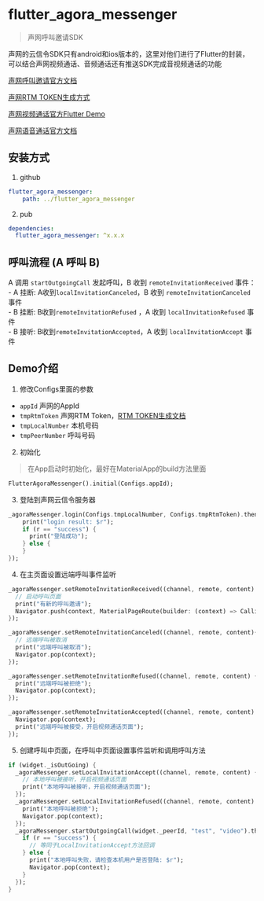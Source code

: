 # flutter_agora_messenger
> 声网呼叫邀请SDK

声网的云信令SDK只有android和ios版本的，这里对他们进行了Flutter的封装，可以结合声网视频通话、音频通话还有推送SDK完成音视频通话的功能

[声网呼叫邀请官方文档](https://docs.agora.io/cn/Real-time-Messaging/landing-page?platform=Android)

[声网RTM TOKEN生成方式](https://docs.agora.io/cn/Real-time-Messaging/token_server_rtm?platform=All%20Platforms)

[声网视频通话官方Flutter Demo](https://github.com/AgoraIO-Community/Agora-Flutter-Quickstart)

[声网语音通话官方文档](https://docs.agora.io/cn/Voice/start_call_audio_flutter?platform=Flutter)

## 安装方式

1. github
```yaml
flutter_agora_messenger:
    path: ../flutter_agora_messenger
```

2. pub
```yaml
dependencies:
  flutter_agora_messenger: ^x.x.x
```

## 呼叫流程 (A 呼叫 B)

A 调用 ```startOutgoingCall``` 发起呼叫，B 收到 ```remoteInvitationReceived``` 事件：<br/>
    - A 挂断: A收到```localInvitationCanceled```，B 收到 ```remoteInvitationCanceled``` 事件<br/>
    - B 挂断: B收到```remoteInvitationRefused``` ，A 收到 ```localInvitationRefused``` 事件<br/>
    - B 接听: B收到```remoteInvitationAccepted```，A 收到 ```localInvitationAccept``` 事件<br/>

## Demo介绍

1. 修改Configs里面的参数

- ```appId``` 声网的AppId<br/>
- ```tmpRtmToken``` 声网RTM Token，[RTM TOKEN生成文档](https://docs.agora.io/cn/Real-time-Messaging/token_server_rtm?platform=All%20Platforms)<br/>
- ```tmpLocalNumber``` 本机号码<br/>
- ```tmpPeerNumber``` 呼叫号码<br/>

2. 初始化
> 在App启动时初始化，最好在MaterialApp的build方法里面

```dart
FlutterAgoraMessenger().initial(Configs.appId);
```

3. 登陆到声网云信令服务器
```dart
_agoraMessenger.login(Configs.tmpLocalNumber, Configs.tmpRtmToken).then((r) {
    print("login result: $r");
    if (r == "success") {
      print("登陆成功");
    } else {
    }
});
```

4. 在主页面设置远端呼叫事件监听

```dart
_agoraMessenger.setRemoteInvitationReceived((channel, remote, content) {
  // 启动呼叫页面
  print("有新的呼叫邀请");
  Navigator.push(context, MaterialPageRoute(builder: (context) => CallingPage(false, remote)));
});

_agoraMessenger.setRemoteInvitationCanceled((channel, remote, content){
  // 远端呼叫被取消
  print("远端呼叫被取消");
  Navigator.pop(context);
});

_agoraMessenger.setRemoteInvitationRefused((channel, remote, content) {
  print("远端呼叫被拒绝");
  Navigator.pop(context);
});

_agoraMessenger.setRemoteInvitationAccepted((channel, remote, content) {
  Navigator.pop(context);
  print("远端呼叫被接受，开启视频通话页面");
});
```

5. 创建呼叫中页面，在呼叫中页面设置事件监听和调用呼叫方法
```dart
if (widget._isOutGoing) {
  _agoraMessenger.setLocalInvitationAccept((channel, remote, content) {
    // 本地呼叫被接听，开启视频通话页面
    print("本地呼叫被接听，开启视频通话页面");
  });
  _agoraMessenger.setLocalInvitationRefused((channel, remote, content) {
    print("本地呼叫被拒绝");
    Navigator.pop(context);
  });
  _agoraMessenger.startOutgoingCall(widget._peerId, "test", "video").then((r) {
    if (r == "success") {
      // 等同于LocalInvitationAccept方法回调
    } else {
      print("本地呼叫失败，请检查本机用户是否登陆: $r");
      Navigator.pop(context);
    }
  });
}
```

